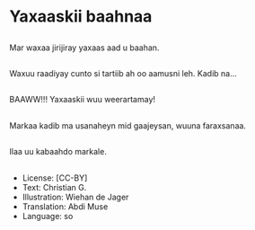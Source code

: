 # Yaxaaskii baahnaa

##
Mar waxaa jirijiray yaxaas aad u baahan.

##
Waxuu raadiyay cunto si tartiib ah oo aamusni leh. Kadib na...

##
BAAWW!!! Yaxaaskii wuu weerartamay!

##
Markaa kadib ma usanaheyn mid gaajeysan, wuuna faraxsanaa.

##
Ilaa uu kabaahdo markale.

##
* License: [CC-BY]
* Text: Christian G.
* Illustration: Wiehan de Jager
* Translation: Abdi Muse
* Language: so
